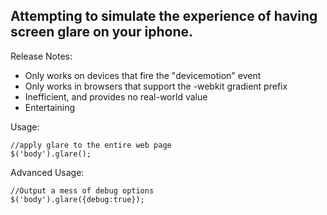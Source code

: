 Attempting to simulate the experience of having screen glare on your iphone.
----------------------------------------------------------------------------

Release Notes:
* Only works on devices that fire the "devicemotion" event
* Only works in browsers that support the -webkit gradient prefix
* Inefficient, and provides no real-world value
* Entertaining

Usage:
```
//apply glare to the entire web page
$('body').glare();
```

Advanced Usage:
```
//Output a mess of debug options
$('body').glare({debug:true});
```